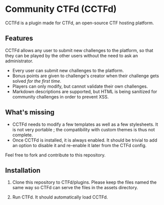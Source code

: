 # Community CTFd (CCTFd)

CCTFd is a plugin made for CTFd, an open-source CTF hosting platform.

## Features

CCTFd allows any user to submit new challenges to the platform, so that they can be played by the other users without the need to ask an administrator.

* Every user can submit new challenges to the platform.
* Bonus points are given to challenge's creator when their challenge gets solved *for the first time*.
* Players can only modify, but cannot validate their own challenges.
* Markdown descriptions are supported, but HTML is being sanitized for community challenges in order to prevent XSS.

## What's missing

* CCTFd needs to modify a few templates as well as a few stylesheets. It is not very portable ; the compatibility with custom themes is thus not complete.
* Once CCTFd is installed, it is always enabled. It should be trivial to add an option to disable it and re-enable it later from the CTFd config.

Feel free to fork and contribute to this repository.

## Installation

1. Clone this repository to CTFd/plugins. Please keep the files named the same way so CTFd can serve the files in the assets directory.

2. Run CTFd. It should automatically load CCTFd.
